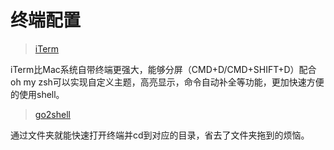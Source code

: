 # 终端配置

> [iTerm]()  

iTerm比Mac系统自带终端更强大，能够分屏（CMD+D/CMD+SHIFT+D）配合oh my zsh可以实现自定义主题，高亮显示，命令自动补全等功能，更加快速方便的使用shell。    

> [go2shell](https://www.jianshu.com/p/632db53b4520)

通过文件夹就能快速打开终端并cd到对应的目录，省去了文件夹拖到的烦恼。
